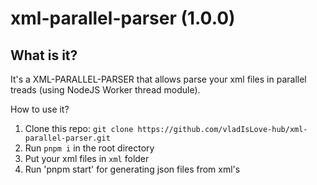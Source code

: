 # xml-parallel-parser (1.0.0)

## What is it?

It's a XML-PARALLEL-PARSER that allows parse your xml files in parallel treads (using NodeJS Worker thread module).

How to use it?

1. Clone this repo: `git clone https://github.com/vladIsLove-hub/xml-parallel-parser.git`
2. Run `pnpm i` in the root directory
3. Put your xml files in `xml` folder
4. Run 'pnpm start' for generating json files from xml's

